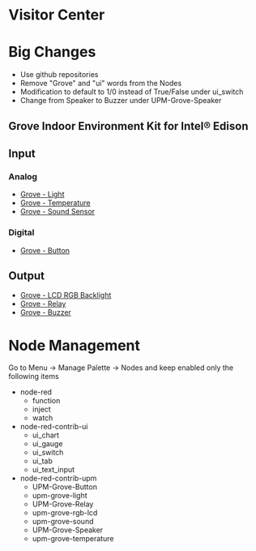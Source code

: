 

# Visitor Center

# Big Changes

- Use github repositories
- Remove "Grove" and "ui" words from the Nodes
- Modification to default to 1/0 instead of True/False under ui_switch
- Change from Speaker to Buzzer under UPM-Grove-Speaker


## Grove Indoor Environment Kit for Intel® Edison

## Input

### Analog

- [Grove - Light](https://www.seeedstudio.com/Grove-Light-Sensor-p-746.html)
- [Grove - Temperature](http://wiki.seeed.cc/Grove-Temperature_Sensor_V1.2/)
- [Grove - Sound Sensor](http://wiki.seeed.cc/Grove-Sound_Sensor/)

### Digital

- [Grove - Button](https://www.seeedstudio.com/Grove-Button%28P%29-p-1243.html)

## Output

- [Grove - LCD RGB Backlight](https://www.seeedstudio.com/Grove-LCD-RGB-Backlight-p-1643.html)
- [Grove - Relay](https://www.seeedstudio.com/Grove-Relay-p-769.html)
- [Grove - Buzzer](https://www.seeedstudio.com/Grove-Buzzer-p-768.html)

# Node Management

Go to Menu -> Manage Palette -> Nodes and keep enabled only the following items

- node-red
  - function
  - inject
  - watch
- node-red-contrib-ui
  - ui_chart
  - ui_gauge
  - ui_switch
  - ui_tab
  - ui_text_input
- node-red-contrib-upm
  - UPM-Grove-Button
  - upm-grove-light
  - UPM-Grove-Relay
  - upm-grove-rgb-lcd
  - upm-grove-sound
  - UPM-Grove-Speaker
  - upm-grove-temperature

